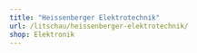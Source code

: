```yaml
---
title: "Heissenberger Elektrotechnik"
url: /litschau/heissenberger-elektrotechnik/
shop: Elektronik
---
```

